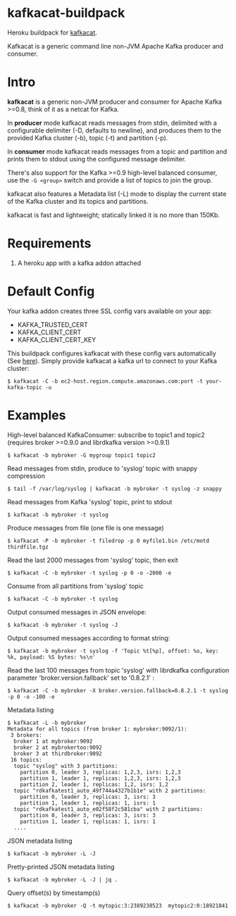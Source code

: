 kafkacat-buildpack
========

Heroku buildpack for [kafkacat](https://github.com/edenhill/kafkacat).

Kafkacat is a generic command line non-JVM Apache Kafka producer and consumer.

# Intro

**kafkacat** is a generic non-JVM producer and consumer for Apache Kafka >=0.8,
think of it as a netcat for Kafka.

In **producer** mode kafkacat reads messages from stdin, delimited with a
configurable delimiter (-D, defaults to newline), and produces them to the
provided Kafka cluster (-b), topic (-t) and partition (-p).

In **consumer** mode kafkacat reads messages from a topic and partition and
prints them to stdout using the configured message delimiter.

There's also support for the Kafka >=0.9 high-level balanced consumer, use
the `-G <group>` switch and provide a list of topics to join the group.

kafkacat also features a Metadata list (-L) mode to display the current
state of the Kafka cluster and its topics and partitions.

kafkacat is fast and lightweight; statically linked it is no more than 150Kb.

# Requirements

1. A heroku app with a kafka addon attached 

# Default Config

Your kafka addon creates three SSL config vars available on your app:

 * KAFKA_TRUSTED_CERT
 * KAFKA_CLIENT_CERT
 * KAFKA_CLIENT_CERT_KEY
    
This buildpack configures kafkacat with these config vars automatically (See [here](/.profile.d/000-kafkacat.sh)). Simply provide kafkacat a kafka url to connect to your Kafka cluster:

```
$ kafkacat -C -b ec2-host.region.compute.amazonaws.com:port -t your-kafka-topic -u
```

# Examples

High-level balanced KafkaConsumer: subscribe to topic1 and topic2
(requires broker >=0.9.0 and librdkafka version >=0.9.1)

    $ kafkacat -b mybroker -G mygroup topic1 topic2


Read messages from stdin, produce to 'syslog' topic with snappy compression

    $ tail -f /var/log/syslog | kafkacat -b mybroker -t syslog -z snappy


Read messages from Kafka 'syslog' topic, print to stdout

    $ kafkacat -b mybroker -t syslog


Produce messages from file (one file is one message)

    $ kafkacat -P -b mybroker -t filedrop -p 0 myfile1.bin /etc/motd thirdfile.tgz

Read the last 2000 messages from 'syslog' topic, then exit

    $ kafkacat -C -b mybroker -t syslog -p 0 -o -2000 -e


Consume from all partitions from 'syslog' topic

    $ kafkacat -C -b mybroker -t syslog


Output consumed messages in JSON envelope:

    $ kafkacat -b mybroker -t syslog -J


Output consumed messages according to format string:

    $ kafkacat -b mybroker -t syslog -f 'Topic %t[%p], offset: %o, key: %k, payload: %S bytes: %s\n'

Read the last 100 messages from topic 'syslog' with  librdkafka configuration parameter 'broker.version.fallback' set to '0.8.2.1' :

    $ kafkacat -C -b mybroker -X broker.version.fallback=0.8.2.1 -t syslog -p 0 -o -100 -e

Metadata listing

````
$ kafkacat -L -b mybroker
Metadata for all topics (from broker 1: mybroker:9092/1):
 3 brokers:
  broker 1 at mybroker:9092
  broker 2 at mybrokertoo:9092
  broker 3 at thirdbroker:9092
 16 topics:
  topic "syslog" with 3 partitions:
    partition 0, leader 3, replicas: 1,2,3, isrs: 1,2,3
    partition 1, leader 1, replicas: 1,2,3, isrs: 1,2,3
    partition 2, leader 1, replicas: 1,2, isrs: 1,2
  topic "rdkafkatest1_auto_49f744a4327b1b1e" with 2 partitions:
    partition 0, leader 3, replicas: 3, isrs: 3
    partition 1, leader 1, replicas: 1, isrs: 1
  topic "rdkafkatest1_auto_e02f58f2c581cba" with 2 partitions:
    partition 0, leader 3, replicas: 3, isrs: 3
    partition 1, leader 1, replicas: 1, isrs: 1
  ....
````

JSON metadata listing

    $ kafkacat -b mybroker -L -J

Pretty-printed JSON metadata listing

    $ kafkacat -b mybroker -L -J | jq .


Query offset(s) by timestamp(s)

    $ kafkacat -b mybroker -Q -t mytopic:3:2389238523  mytopic2:0:18921841
